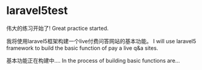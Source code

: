 # laravel5test
伟大的练习开始了!
Great practice started.

我将使用laravel5框架构建一个live付费问答网站的基本功能。
I will use laravel5 framework to build the basic function of pay a live q&a sites.

基本功能正在构建中....
In the process of building basic functions are...